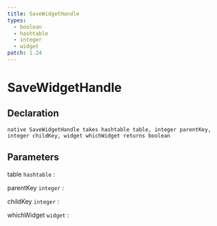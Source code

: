 ```yaml
---
title: SaveWidgetHandle
types:
  - boolean
  - hashtable
  - integer
  - widget
patch: 1.24
---
```


# SaveWidgetHandle

## Declaration

```jass
native SaveWidgetHandle takes hashtable table, integer parentKey, integer childKey, widget whichWidget returns boolean
```

## Parameters
table `hashtable`
: 

parentKey `integer`
: 

childKey `integer`
: 

whichWidget `widget`
: 
